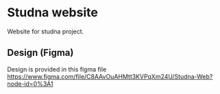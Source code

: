 # Studna website
Website for studna project.

## Design (Figma)
Design is provided in this figma file https://www.figma.com/file/C8AAvOuAHMtt3KVPqXm24U/Studna-Web?node-id=0%3A1
